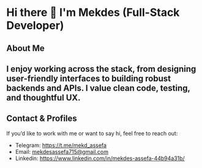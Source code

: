 # Hi there 👋 I'm Mekdes (Full-Stack Developer)

## About Me
I enjoy working across the stack, from designing user-friendly interfaces to building robust backends and APIs. I value clean code, testing, and thoughtful UX.
---

## Contact & Profiles
If you’d like to work with me or want to say hi, feel free to reach out:

- Telegram: https://t.me/mekd_assefa
- Email: mekdesassefa715@gmail.com
- Linkedin: https://www.linkedin.com/in/mekdes-assefa-44b94a31b/


